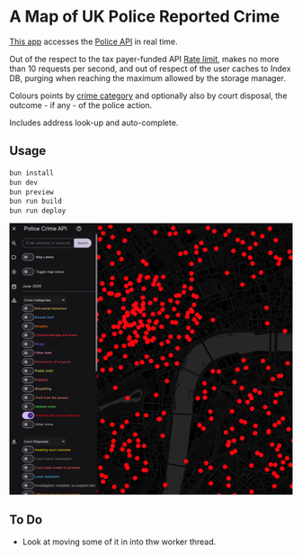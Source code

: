 # A Map of UK Police Reported Crime 

[This app](https://leegee.github.io/crime-map-caching) accesses the [Police API](https://data.police.uk/docs/) in real time.

Out of the respect to the tax payer-funded API
[Rate limit](https://data.police.uk/docs/api-call-limits/),
makes no more than 10 requests per second, and out of respect of the user caches to Index DB, purging when reaching the maximum allowed by the storage manager.

Colours points by [crime category](https://data.police.uk/api/crime-categories) and optionally also by court disposal, the outcome - if any - of the police action.

Includes address look-up and auto-complete.

## Usage

```bash
bun install
bun dev
bun preview
bun run build
bun run deploy
```

![Screenshot](./README.png)

## To Do

* Look at moving some of it in into thw worker thread.


